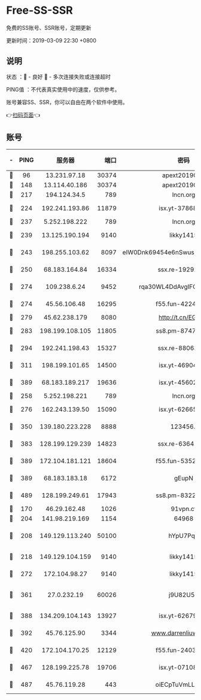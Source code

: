 # Free-SS-SSR

免费的SS账号、SSR账号，定期更新

更新时间：2019-03-09 22:30 +0800

## 说明

状态     ：🙂 - 良好 🙁 - 多次连接失败或连接超时

PING值   ：不代表真实使用中的速度，仅供参考。

账号兼容SS、SSR，你可以自由在两个软件中使用。

👉[扫码页面](https://liesauer.github.io/Free-SS-SSR/)👈

## 账号

|-|PING|服务器|端口|密码|加密方式|区域|
|:----:|:----:|:-----:|-----:|:----:|:----:|:----:|
|🙂|96|13.231.97.18|30374|apext2019006|chacha20|JP|
|🙂|148|13.114.40.186|30374|apext2019006|chacha20|JP|
|🙂|217|194.124.34.5|789|lncn.org|rc4|JP|
|🙂|224|192.241.193.86|11879|isx.yt-37868942|aes-256-cfb|US|
|🙂|237|5.252.198.222|789|lncn.org|rc4|JP|
|🙂|239|13.125.190.194|9140|likky1415|aes-256-cfb|KR|
|🙂|243|198.255.103.62|8097|eIW0Dnk69454e6nSwuspv9DmS201tQ0D|aes-256-cfb|US|
|🙂|250|68.183.164.84|16334|ssx.re-19292784|aes-256-cfb|US|
|🙂|274|109.238.6.24|9452|rqa30WL4DdAvgIFG6Fs3znzTa|aes-256-cfb|FR|
|🙂|274|45.56.106.48|16295|f55.fun-42240509|aes-256-cfb|US|
|🙂|279|45.62.238.179|8080|http://t.cn/EGJIyrl|rc4-md5|CA|
|🙂|283|198.199.108.105|11805|ss8.pm-87479488|aes-256-cfb|US|
|🙂|294|192.241.198.43|15327|ssx.re-88063170|aes-256-cfb|US|
|🙂|311|198.199.101.65|14500|isx.yt-46904516|aes-256-cfb|US|
|🙂|389|68.183.189.217|19636|isx.yt-45602835|aes-256-cfb|SG|
|🙂|258|5.252.198.221|789|lncn.org|rc4|JP|
|🙂|276|162.243.139.50|15090|isx.yt-62665440|aes-256-cfb|US|
|🙂|350|139.180.223.228|8888|123456..|aes-256-cfb|JP|
|🙂|383|128.199.129.239|14823|ssx.re-63641713|aes-256-cfb|SG|
|🙂|389|172.104.181.121|18604|f55.fun-53524229|aes-256-cfb|SG|
|🙂|389|68.183.183.18|6172|gEupN|aes-256-cfb|SG|
|🙂|489|128.199.249.61|17943|ss8.pm-83224449|aes-256-cfb|SG|
|🙁|170|46.29.162.48|1026|91vpn.cf|rc4-md5|RU|
|🙁|204|141.98.219.169|1154|64968|chacha20|US|
|🙁|208|149.129.113.240|50100|hYpU7PqP|chacha20-ietf-poly1305|CN|
|🙁|218|149.129.104.159|9140|likky1415|aes-256-cfb|HK|
|🙁|272|172.104.98.27|9140|likky1415|aes-256-cfb|JP|
|🙁|361|27.0.232.19|60026|j9U82U53|xchacha20-ietf-poly1305|HK|
|🙁|388|134.209.104.143|13927|isx.yt-62679533|aes-256-cfb|SG|
|🙁|392|45.76.125.90|3344|www.darrenliuwei.com|aes-256-cfb|AU|
|🙁|420|172.104.170.25|12129|f55.fun-24030753|aes-256-cfb|SG|
|🙁|467|128.199.225.78|19706|isx.yt-07108179|aes-256-cfb|SG|
|🙁|487|45.76.119.28|443|oiECpTuVmLLxk4Ts|aes-256-cfb|AU|

